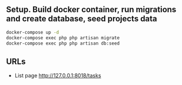 ## Setup. Build docker container, run migrations and create database, seed projects data
```bash
docker-compose up -d
docker-compose exec php php artisan migrate
docker-compose exec php php artisan db:seed
```

## URLs
- List page http://127.0.0.1:8018/tasks
